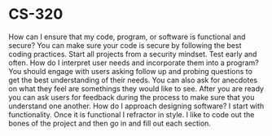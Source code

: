 # CS-320
How can I ensure that my code, program, or software is functional and secure?
You can make sure your code is secure by following the best coding practices. Start all projects from a security mindset. Test early and often.
How do I interpret user needs and incorporate them into a program?
You should engage with users asking follow up and probing questions to get the best understanding of their needs. You can also ask for anecdotes on what they 
feel are somethings they would like to see. After you are ready you can ask users for feedback during the process to make sure that you understand one another. 
How do I approach designing software?
I start with functionality. Once it is functional I refractor in style. I like to code out the bones of the project and then go in and fill out each section.
